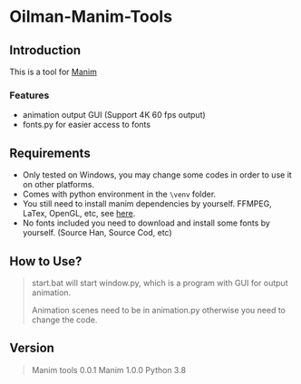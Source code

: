 # Oilman-Manim-Tools
## Introduction
This is a tool for [Manim](https://github.com/3b1b/manim)

### Features
* animation output GUI (Support 4K 60 fps output)
* fonts.py for easier access to fonts
## Requirements
* Only tested on Windows, you may change some codes in order to use it on other platforms.
* Comes with python environment in the `\venv` folder.
* You still need to install manim dependencies by yourself. FFMPEG, LaTex, OpenGL, etc, see [here](https://github.com/3b1b/manim#installation).
* No fonts included you need to download and install some fonts by yourself. (Source Han, Source Cod, etc)
## How to Use?
> start.bat will start window.py, which is a program with GUI for output animation.
> 
> Animation scenes need to be in animation.py otherwise you need to change the code.
## Version
> Manim tools 0.0.1
> Manim 1.0.0
> Python 3.8
